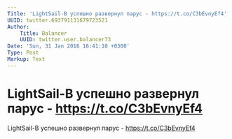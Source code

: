 ```yaml
---
Title: 'LightSail-B успешно развернул парус - https://t.co/C3bEvnyEf4'
UUID: twitter.693791131679723521
Author:
    Title: Balancer
    UUID: twitter.user.balancer73
Date: 'Sun, 31 Jan 2016 16:41:10 +0300'
Type: Post
Markup: Text
---
```


# LightSail-B успешно развернул парус - https://t.co/C3bEvnyEf4

LightSail-B успешно развернул парус -
https://t.co/C3bEvnyEf4